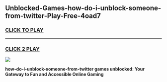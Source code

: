 
## Unblocked-Games-how-do-i-unblock-someone-from-twitter-Play-Free-4oad7
<h3>
<a href="https://premium76.site?title=how-do-i-unblock-someone-from-twitter&ref=23A">CLICK TO PLAY</a></h3>
<hr>

<h3>
<a href="https://premium76.site?title=how-do-i-unblock-someone-from-twitter&ref=23A">CLICK 2 PLAY</a>
  
</h3>

<a href="https://premium76.site?title=how-do-i-unblock-someone-from-twitter&ref=23A"><img src="https://clearcache.store/games.png"></a>


**how-do-i-unblock-someone-from-twitter games unblocked: Your Gateway to Fun and Accessible Online Gaming**
